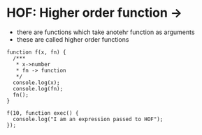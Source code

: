 # HOF: Higher order function ->

 * there are functions which take anotehr function as arguments
 * these are called higher order functions


```
function f(x, fn) {
  /***
   * x->number
   * fn -> function
   */
  console.log(x);
  console.log(fn);
  fn();
}

f(10, function exec() {
  console.log("I am an expression passed to HOF");
});
```
